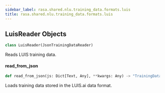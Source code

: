 ```yaml
---
sidebar_label: rasa.shared.nlu.training_data.formats.luis
title: rasa.shared.nlu.training_data.formats.luis
---
```

## LuisReader Objects

```python
class LuisReader(JsonTrainingDataReader)
```

Reads LUIS training data.

#### read\_from\_json

```python
def read_from_json(js: Dict[Text, Any], **kwargs: Any) -> "TrainingData"
```

Loads training data stored in the LUIS.ai data format.

